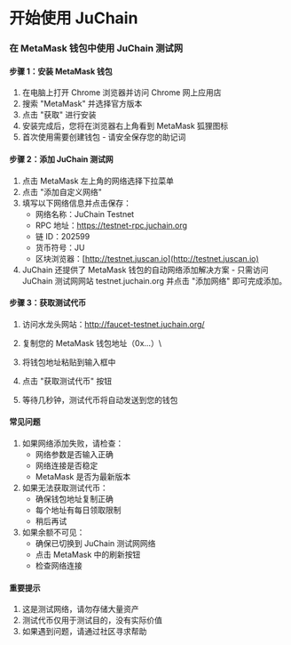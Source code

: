# 开始使用 JuChain

### 在 MetaMask 钱包中使用 JuChain 测试网

#### 步骤 1：安装 MetaMask 钱包

1. 在电脑上打开 Chrome 浏览器并访问 Chrome 网上应用店
2. 搜索 "MetaMask" 并选择官方版本
3. 点击 "获取" 进行安装
4. 安装完成后，您将在浏览器右上角看到 MetaMask 狐狸图标
5. 首次使用需要创建钱包 - 请安全保存您的助记词

#### 步骤 2：添加 JuChain 测试网

1. 点击 MetaMask 左上角的网络选择下拉菜单
2. 点击 "添加自定义网络"
3. 填写以下网络信息并点击保存：
   * 网络名称：JuChain Testnet
   * RPC 地址：https://testnet-rpc.juchain.org
   * 链 ID：202599
   * 货币符号：JU
   * 区块浏览器：[http://testnet.juscan.io](http://testnet.juscan.io)
4. JuChain 还提供了 MetaMask 钱包的自动网络添加解决方案 - 只需访问 JuChain 测试网网站 testnet.juchain.org 并点击 "添加网络" 即可完成添加。

#### 步骤 3：获取测试代币

1. 访问水龙头网站：http://faucet-testnet.juchain.org/
2. 复制您的 MetaMask 钱包地址（0x...）\

3. 将钱包地址粘贴到输入框中
4. 点击 "获取测试代币" 按钮
5. 等待几秒钟，测试代币将自动发送到您的钱包

#### 常见问题

1. 如果网络添加失败，请检查：
   * 网络参数是否输入正确
   * 网络连接是否稳定
   * MetaMask 是否为最新版本
2. 如果无法获取测试代币：
   * 确保钱包地址复制正确
   * 每个地址有每日领取限制
   * 稍后再试
3. 如果余额不可见：
   * 确保已切换到 JuChain 测试网网络
   * 点击 MetaMask 中的刷新按钮
   * 检查网络连接

#### 重要提示

1. 这是测试网络，请勿存储大量资产
2. 测试代币仅用于测试目的，没有实际价值
3. 如果遇到问题，请通过社区寻求帮助

